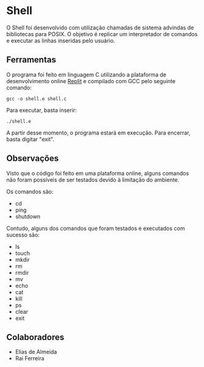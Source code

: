 # Shell

O Shell foi desenvolvido com utilização chamadas de sistema advindas de bibliotecas para POSIX. O objetivo é replicar um interpretador de comandos e executar as linhas inseridas pelo usuário.

## Ferramentas
O programa foi feito em linguagem C utilizando a plataforma de desenvolvimento online [Replit](replit.com) e compilado com GCC pelo seguinte comando:

```
gcc -o shell.e shell.c
```

Para executar, basta inserir:

```
./shell.e
```

A partir desse momento, o programa estará em execução. Para encerrar, basta digitar "exit".

## Observações
Visto que o código foi feito em uma plataforma online, alguns comandos não foram possíveis de ser testados devido à limitação do ambiente.

Os comandos são:
- cd
- ping
- shutdown

Contudo, alguns dos comandos que foram testados e executados com sucesso são:
- ls
- touch
- mkdir
- rm
- rmdir
- mv
- echo
- cat
- kill
- ps
- clear
- exit

## Colaboradores
- Elias de Almeida
- Rai Ferreira
